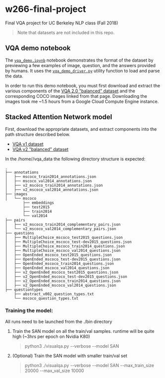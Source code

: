 # w266-final-project

Final VQA project for UC Berkeley NLP class (Fall 2018)

> Note that datasets are not included in this repo.


## VQA demo notebook

The [`vqa_demo.ipynb`](utils/vqa_demo.ipynb) notebook demonstrates the format of the dataset by previewing a few examples of image, question, and the answers provided by humans. It uses the [`vqa_demo_driver.py`](utils/vqa_demo_driver.py) utility function to load and parse the data.

In order to run this demo notebook, you must first download and extract the various components of the [VQA 2.0 "balanced" dataset](http://visualqa.org/download.html) and the corresponding COCO images linked from that page.  Downloading the images took me ~1.5 hours from a Google Cloud Compute Engine instance.

## Stacked Attention Network model

First, download the appropriate datasets, and extract components into the path structure described below.

* [VQA v1 dataset](http://visualqa.org/vqa_v1_download.html)
* [VQA v2 "balanced" dataset](http://visualqa.org/download.html)

In the /home/<userName>/vqa_data the following directory structure is expected:
```
.
├── annotations
│   ├── mscoco_train2014_annotations.json
│   ├── mscoco_val2014_annotations.json
│   ├── v2_mscoco_train2014_annotations.json
│   ├── v2_mscoco_val2014_annotations.json
├── images
│   └── mscoco
    	├── embeddings
        ├── test2015
    	├── train2014
    	└── val2014
├── pairs
│   ├── v2_mscoco_train2014_complementary_pairs.json
│   └── v2_mscoco_val2014_complementary_pairs.json
├── questions
│   ├── MultipleChoice_mscoco_test2015_questions.json
│   ├── MultipleChoice_mscoco_test-dev2015_questions.json
│   ├── MultipleChoice_mscoco_train2014_questions.json
│   ├── MultipleChoice_mscoco_val2014_questions.json
│   ├── OpenEnded_mscoco_test2015_questions.json
│   ├── OpenEnded_mscoco_test-dev2015_questions.json
│   ├── OpenEnded_mscoco_train2014_questions.json
│   ├── OpenEnded_mscoco_val2014_questions.json
│   ├── v2_OpenEnded_mscoco_test2015_questions.json
│   ├── v2_OpenEnded_mscoco_test-dev2015_questions.json
│   ├── v2_OpenEnded_mscoco_train2014_questions.json
│   ├── v2_OpenEnded_mscoco_val2014_questions.json
├── questiontypes
    ├── abstract_v002_question_types.txt
    └── mscoco_question_types.txt
```

### Training the model:

All runs need to be launched from the ./bin directory

1. Train the SAN model on all the train/val samples. runtime will be quite high (~3hrs per epoch on Nvidia K80)

   > python3 ./visualqa.py --verbose --model SAN  

2. (Optional) Train the SAN model with smaller train/val set

   > python3 ./visualqa.py --verbose --model SAN  --max_train_size 20000 --max_val_size 10000

